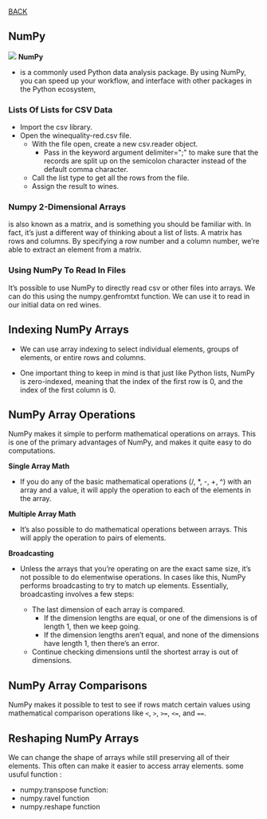 [BACK](https://abdullahmou.github.io/reading-notes/)
## NumPy
![](https://miro.medium.com/max/765/1*cyXCE-JcBelTyrK-58w6_Q.png)
**NumPy**
* is a commonly used Python data analysis package. By using NumPy, you can speed up your workflow, and interface with other packages in the Python ecosystem,

### Lists Of Lists for CSV Data

* Import the csv library.
* Open the winequality-red.csv file.
  * With the file open, create a new csv.reader object.
    * Pass in the keyword argument delimiter=";" to make sure that the records are split up on the semicolon character instead of the default comma character.
  * Call the list type to get all the rows from the file.
  * Assign the result to wines.


### Numpy 2-Dimensional Arrays

is also known as a matrix, and is something you should be familiar with. In fact, it’s just a different way of thinking about a list of lists. A matrix has rows and columns. By specifying a row number and a column number, we’re able to extract an element from a matrix.

### Using NumPy To Read In Files

It’s possible to use NumPy to directly read csv or other files into arrays. We can do this using the numpy.genfromtxt function. We can use it to read in our initial data on red wines.

## Indexing NumPy Arrays

* We can use array indexing to select individual elements, groups of elements, or entire rows and columns.

* One important thing to keep in mind is that just like Python lists, NumPy is zero-indexed, meaning that the index of the first row is 0, and the index of the first column is 0.


## NumPy Array Operations

NumPy makes it simple to perform mathematical operations on arrays. This is one of the primary advantages of NumPy, and makes it quite easy to do computations.

**Single Array Math**

* If you do any of the basic mathematical operations (/, *, -, +, ^) with an array and a value, it will apply the operation to each of the elements in the array.

**Multiple Array Math**
* It’s also possible to do mathematical operations between arrays. This will apply the operation to pairs of elements.

**Broadcasting**
* Unless the arrays that you’re operating on are the exact same size, it’s not possible to do elementwise operations. In cases like this, NumPy performs broadcasting to try to match up elements. Essentially, broadcasting involves a few steps:

  * The last dimension of each array is compared.
      * If the dimension lengths are equal, or one of the dimensions is of length 1, then we keep going.
      * If the dimension lengths aren’t equal, and none of the dimensions have length 1, then there’s an error.
  * Continue checking dimensions until the shortest array is out of dimensions.


## NumPy Array Comparisons

NumPy makes it possible to test to see if rows match certain values using mathematical comparison operations like `<`, `>`, `>=`, `<=`, and `==`. 

## Reshaping NumPy Arrays

We can change the shape of arrays while still preserving all of their elements. This often can make it easier to access array elements.
some usuful function :

* numpy.transpose function:
* numpy.ravel function 
* numpy.reshape function
